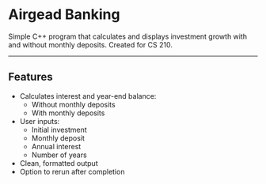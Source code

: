 # Airgead Banking

Simple C++ program that calculates and displays investment growth with and without monthly deposits. Created for CS 210.

---

## Features

- Calculates interest and year-end balance:
  - Without monthly deposits
  - With monthly deposits
- User inputs:
  - Initial investment
  - Monthly deposit
  - Annual interest
  - Number of years
- Clean, formatted output
- Option to rerun after completion
